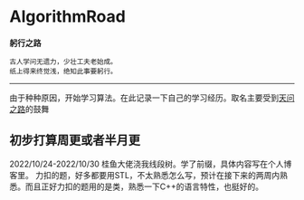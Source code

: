 # AlgorithmRoad
**躬行之路**
```text
古人学问无遗力，少壮工夫老始成。
纸上得来终觉浅，绝知此事要躬行。
```
----------------------------------------------------------------
由于种种原因，开始学习算法。在此记录一下自己的学习经历。取名主要受到[天问之路](https://github.com/Kiprey/Skr_Learning)的鼓舞

初步打算周更或者半月更
----------------------------------------------------------------
2022/10/24-2022/10/30
桂鱼大佬浇我线段树。学了前缀，具体内容写在个人博客里。
力扣的题，好多都要用STL，不太熟悉怎么写，预计在接下来的两周内熟悉。而且正好力扣的题用的是类，熟悉一下C++的语言特性，也挺好的。
